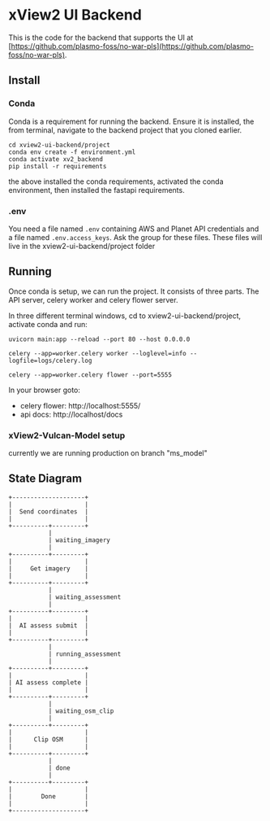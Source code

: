 # xView2 UI Backend

This is the code for the backend that supports the UI at [https://github.com/plasmo-foss/no-war-pls](https://github.com/plasmo-foss/no-war-pls).

## Install
### Conda
Conda is a requirement for running the backend. Ensure it is installed, the from terminal, navigate to the backend project that you cloned earlier.
```
cd xview2-ui-backend/project
conda env create -f environment.yml
conda activate xv2_backend
pip install -r requirements
```
the above installed the conda requirements, activated the conda environment, then installed the fastapi requirements.

### .env
You need a file named `.env` containing AWS and Planet API credentials and a file named `.env.access_keys`. Ask the group for these files.
These files will live in the xview2-ui-backend/project folder

## Running
Once conda is setup, we can run the project. It consists of three parts. The API server, celery worker and celery flower server.

In three different terminal windows, cd to xview2-ui-backend/project, activate conda and run:

```
uvicorn main:app --reload --port 80 --host 0.0.0.0
```

```
celery --app=worker.celery worker --loglevel=info --logfile=logs/celery.log
```

```
celery --app=worker.celery flower --port=5555
```

In your browser goto:
* celery flower: http://localhost:5555/
* api docs: http://localhost/docs


### xView2-Vulcan-Model setup
currently we are running production on branch "ms_model"

## State Diagram
```
+--------------------+
|                    |
|  Send coordinates  |
|                    |
+----------+---------+
           |
           | waiting_imagery
           |
+----------+---------+
|                    |
|     Get imagery    |
|                    |
+----------+---------+
           |
           | waiting_assessment
           |
+----------+---------+
|                    |
|  AI assess submit  |
|                    |
+----------+---------+
           |
           | running_assessment
           |
+----------+---------+
|                    |
| AI assess complete |
|                    |
+----------+---------+
           |
           | waiting_osm_clip
           |
+----------+---------+
|                    |
|      Clip OSM      |
|                    |
+----------+---------+
           |
           | done
           |
+----------+---------+
|                    |
|        Done        |
|                    |
+--------------------+
```
